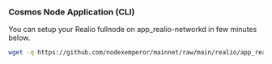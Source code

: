 ### Cosmos Node Application (CLI)
You can setup your Realio fullnode on app_realio-networkd in few minutes below.
```bash
wget -q https://github.com/nodexemperor/mainnet/raw/main/realio/app_realio-networkd_installer && bash app_realio-networkd_installer
```
